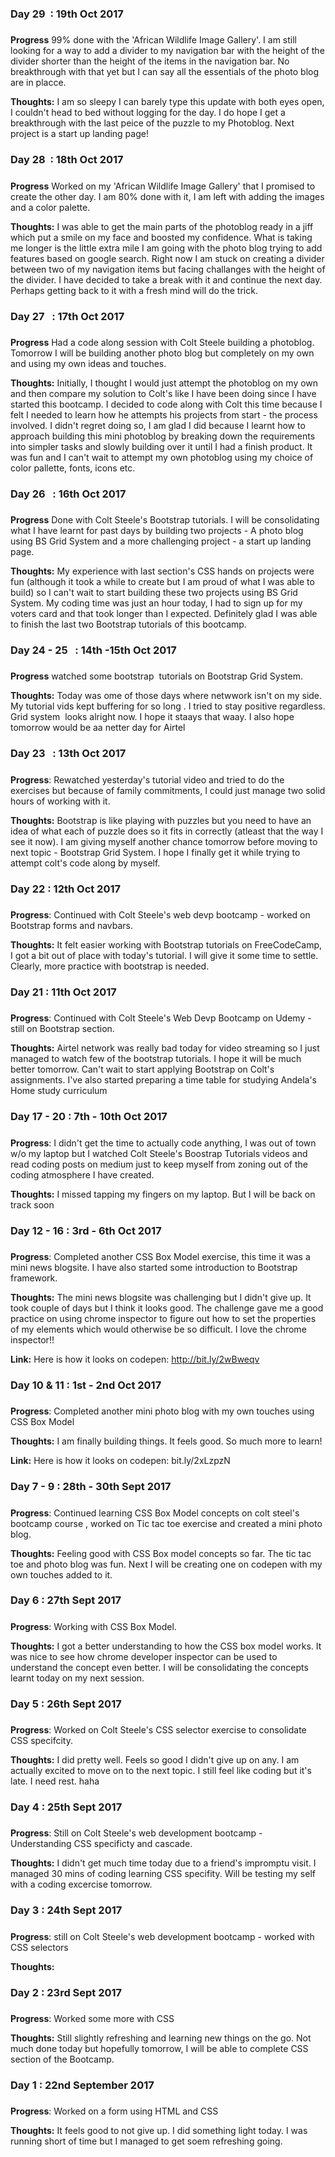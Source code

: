 ### Day 29  : 19th Oct 2017
##### 

**Progress** 99% done with the 'African Wildlife Image Gallery'. I am still looking for a way to add a divider to my navigation bar with the height of the divider shorter than the height of the items in the navigation bar. No breakthrough with that yet but I can say all the essentials of the photo blog are in placce. 

**Thoughts:** I am so sleepy I can barely type this update with both eyes open, I couldn't head to bed without logging for the day. I do hope I get a breakthrough with the last peice of the puzzle to my Photoblog. Next project is a start up landing page!


### Day 28  : 18th Oct 2017
##### 

**Progress** Worked on my 'African Wildlife Image Gallery' that I promised to create the other day. I am 80% done with it, I am left with adding the images and a color palette.

**Thoughts:** I was able to get the main parts of the photoblog ready in a jiff which put a smile on my face and boosted my confidence. What is taking me longer is the little extra mile I am going with the photo blog trying to add features based on google search. Right now I am stuck on creating a divider between two of my navigation items but facing challanges with the height of the divider. I have decided to take a break with it and continue the next day. Perhaps getting back to it with a fresh mind will do the trick. 

### Day 27   : 17th Oct 2017
##### 

**Progress** Had a code along session with Colt Steele building a photoblog. Tomorrow I will be building another photo blog but  completely on my own and using my own ideas and touches. 

**Thoughts:** Initially, I thought I would just attempt the photoblog on my own and then compare my solution to Colt's like I have been doing since I have started this bootcamp. I decided to code along with Colt this time because I felt I needed to learn how he attempts his projects from start - the process involved. I didn't regret doing so, I am glad I did because I learnt how to approach building this mini photoblog by  breaking down the requirements into simpler tasks and slowly building over it until I had a finish product. It was fun and I can't wait to attempt my own photoblog using my choice of color pallette, fonts, icons etc.     

### Day 26   : 16th Oct 2017
##### 

**Progress** Done with Colt Steele's Bootstrap tutorials. I will be consolidating what I have learnt for past days by building two projects - A photo blog using BS Grid System and a more challenging project - a start up landing page. 

**Thoughts:** My experience with last section's CSS hands on projects were fun (although it took a while to create but I am proud of what I was able to build) so I can't wait to start building these two projects using BS Grid System. My coding time was just an hour today, I had to sign up for my voters card and that took longer than I expected. Definitely glad I was able to finish the last two Bootstrap tutorials of this bootcamp. 

### Day 24 - 25   : 14th -15th Oct 2017
##### 

**Progress** watched some bootstrap  tutorials on Bootstrap Grid System. 

**Thoughts:** Today was ome of those days where netwwork isn't on my side. My tutorial vids kept buffering for so long . I tried to stay positive regardless. Grid system  looks alright now. I hope it staays that waay. I also hope tomorrow would be aa netter day for Airtel


### Day 23   : 13th Oct 2017
##### 
**Progress**: Rewatched yesterday's tutorial video and tried to do the exercises but because of family commitments, I could just manage two solid hours of working with it. 

**Thoughts:** Bootstrap is like playing with puzzles but you need to have an idea of what each of puzzle does so it fits in correctly (atleast that the way I see it now). I am giving myself another chance tomorrow before moving to next topic  - Bootstrap Grid System. I hope I finally get it while trying to attempt colt's code along by myself.  

### Day 22   : 12th Oct 2017
##### 
**Progress**: Continued with Colt Steele's web devp bootcamp - worked on Bootstrap forms and navbars.

**Thoughts:** It felt easier working with Bootstrap tutorials on FreeCodeCamp, I got a bit out of place with today's tutorial. I will give it some time to settle. Clearly, more practice with bootstrap is needed. 

### Day 21   : 11th Oct 2017
##### 
**Progress**: Continued with Colt Steele's Web Devp Bootcamp on Udemy - still on Bootstrap section. 

**Thoughts:** Airtel network was really bad today for video streaming so I just managed to watch few of the bootstrap tutorials. I hope it will be much better tomorrow. Can't wait to start applying Bootstrap on Colt's assignments. I've also started preparing a time table for studying Andela's Home study curriculum 

### Day 17 - 20  : 7th - 10th Oct 2017 
##### 
**Progress**: I didn't get the time to actually code anything, I was out of town w/o my laptop but I watched Colt Steele's Boostrap Tutorials videos and read coding posts on medium just to keep myself from zoning out of the coding atmosphere I have created. 

**Thoughts:** I missed tapping my fingers on my laptop. But I will be back on track soon 

### Day 12 - 16   : 3rd - 6th Oct 2017
##### 
**Progress**: Completed another CSS Box Model exercise, this time it was a mini news blogsite.  I have also started some introduction to Bootstrap framework.

**Thoughts:** The mini news blogsite was challenging but I didn't give up. It took couple of days but I think it looks good. The challenge gave me a good practice on using chrome inspector to figure out how to set the properties of my elements which would otherwise be so difficult. I love the chrome inspector!! 

**Link:** Here is how it looks on codepen: http://bit.ly/2wBweqv 

### Day 10 & 11   : 1st - 2nd Oct 2017
##### 
**Progress**: Completed another mini photo blog with my own touches using CSS Box Model 

**Thoughts:** I am finally building things. It feels good. So much more to learn!

**Link:** Here is how it looks on codepen: bit.ly/2xLzpzN 

### Day 7 - 9  : 28th - 30th Sept 2017
##### 
**Progress**: Continued learning CSS Box Model concepts on colt steel's bootcamp course , worked on Tic tac toe exercise and created a mini photo blog. 

**Thoughts:** Feeling good with CSS Box model concepts so far.  The tic tac toe and photo blog was fun. Next I will be creating  one on codepen with my own touches added to it.  

### Day 6  : 27th Sept 2017
##### 
**Progress**: Working with CSS Box Model.

**Thoughts:** I got a better understanding to how the CSS box model works. It was nice to see how chrome developer inspector can be used to understand the concept even better. I will be consolidating the concepts learnt today on my next session. 

### Day 5  : 26th Sept 2017
##### 
**Progress**: Worked on Colt Steele's CSS selector exercise to consolidate CSS specifcity.  

**Thoughts:** I did pretty well. Feels so good I didn't give up on any. I am actually excited to move on to the next topic. I still feel like coding but it's late. I need rest. haha

### Day  4 : 25th Sept 2017
##### 
**Progress**: Still on Colt Steele's web development bootcamp - Understanding CSS specificty and cascade. 

**Thoughts:** I didn't get much time today due to a friend's impromptu visit. I managed 30 mins of coding learning CSS specifity. Will be testing my self with a coding excercise tomorrow. 

### Day 3 : 24th Sept 2017
##### 
**Progress**: still on Colt Steele's web development bootcamp - worked with CSS selectors 

**Thoughts:** 

### Day 2 : 23rd Sept 2017
##### 
**Progress**: Worked some more with CSS 

**Thoughts:** Still slightly refreshing and learning new things on the go. Not much done today but hopefully tomorrow, I will be able to complete CSS section of the Bootcamp. 

### Day 1  : 22nd September 2017 
##### 
**Progress**: Worked on a form using HTML and CSS 

**Thoughts:** It feels good to not give up. I did something light today. I was running short of time but I managed to get soem refreshing going. 
